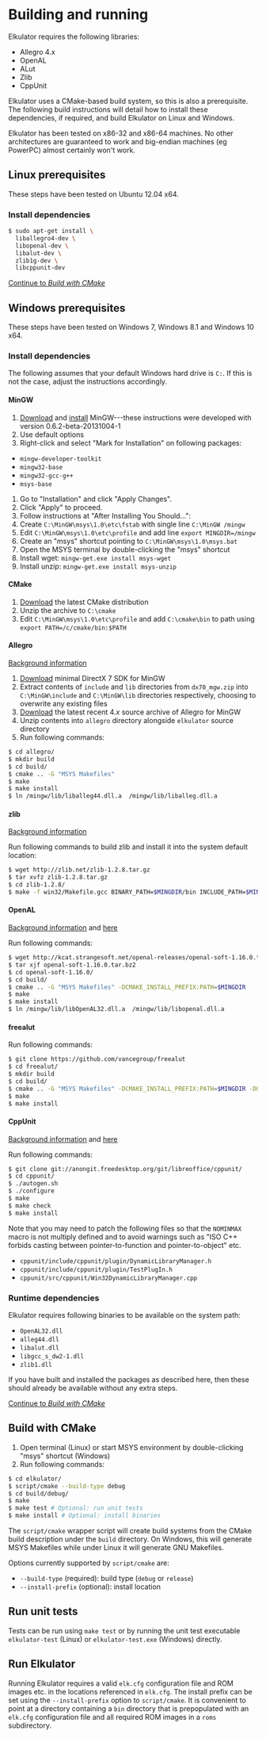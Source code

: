 # Building and running

Elkulator requires the following libraries:

* Allegro 4.x
* OpenAL
* ALut
* Zlib
* CppUnit

Elkulator uses a CMake-based build system, so this is also a prerequisite. The
following build instructions will detail how to install these dependencies, if
required, and build Elkulator on Linux and Windows.

Elkulator has been tested on x86-32 and x86-64 machines. No other architectures
are guaranteed to work and big-endian machines (eg PowerPC) almost certainly
won't work.

## <a name="linux"></a>Linux prerequisites

These steps have been tested on Ubuntu 12.04 x64.

### Install dependencies

```bash
$ sudo apt-get install \
  liballegro4-dev \
  libopenal-dev \
  libalut-dev \
  zlib1g-dev \
  libcppunit-dev
```

[Continue to _Build with CMake_](#build)

## <a name="windows"></a>Windows prerequisites

These steps have been tested on Windows 7, Windows 8.1 and Windows 10 x64.

### Install dependencies

The following assumes that your default Windows hard drive is `C:`. If this is
not the case, adjust the instructions accordingly.

#### MinGW

1. [Download](http://downloads.sourceforge.net/project/mingw/Installer/mingw-get-setup.exe)
and [install](http://www.mingw.org/wiki/Getting_Started) MinGW---these
instructions were developed with version 0.6.2-beta-20131004-1
1. Use default options
1. Right-click and select "Mark for Installation" on following packages:
  * `mingw-developer-toolkit`
  * `mingw32-base`
  * `mingw32-gcc-g++`
  * `msys-base`
1. Go to "Installation" and click "Apply Changes".
1. Click "Apply" to proceed.
1. Follow instructions at "After Installing You Should...":
  1. Create `C:\MinGW\msys\1.0\etc\fstab` with single line `C:\MinGW /mingw`
  1. Edit `C:\MinGW\msys\1.0\etc\profile` and add line `export MINGDIR=/mingw`
  1. Create an "msys" shortcut pointing to `C:\MinGW\msys\1.0\msys.bat`
1. Open the MSYS terminal by double-clicking the "msys" shortcut
1. Install wget: `mingw-get.exe install msys-wget`
1. Install unzip: `mingw-get.exe install msys-unzip`

#### CMake

1. [Download](http://www.cmake.org/files/v3.2/cmake-3.2.2-win32-x86.zip) the
latest CMake distribution
1. Unzip the archive to `C:\cmake`
1. Edit `C:\MinGW\msys\1.0\etc\profile` and add `C:\cmake\bin` to path using
`export PATH=/c/cmake/bin:$PATH`

#### Allegro

[Background information](http://alleg.sourceforge.net/stabledocs/en/build/mingw32.html)

1. [Download](http://alleg.sourceforge.net/files/dx70_mgw.zip) minimal DirectX 7
SDK for MinGW
1. Extract contents of `include` and `lib` directories from `dx70_mgw.zip` into
`C:\MinGW\include` and `C:\MinGW\lib` directories respectively, choosing to
overwrite any existing files
1. [Download](http://sourceforge.net/projects/alleg/files/allegro/4.4.1.1/allegro-4.4.1.1.zip)
the latest recent 4._x_ source archive of Allegro for MinGW
1. Unzip contents into `allegro` directory alongside `elkulator` source
directory
1. Run following commands:
```bash
$ cd allegro/
$ mkdir build
$ cd build/
$ cmake .. -G "MSYS Makefiles"
$ make
$ make install
$ ln /mingw/lib/liballeg44.dll.a  /mingw/lib/liballeg.dll.a
```

#### zlib

[Background information](https://wiki.openttd.org/Compiling_on_Windows_using_MinGW#Compiling_zlib)

Run following commands to build zlib and install it into the system default location:

```bash
$ wget http://zlib.net/zlib-1.2.8.tar.gz
$ tar xvfz zlib-1.2.8.tar.gz
$ cd zlib-1.2.8/
$ make -f win32/Makefile.gcc BINARY_PATH=$MINGDIR/bin INCLUDE_PATH=$MINGDIR/include LIBRARY_PATH=$MINGDIR/lib install
```

#### OpenAL

[Background information](http://kcat.strangesoft.net/openal.html#download) and
[here](http://ingar.satgnu.net/devenv/mingw32/local.html#openalsoft)

Run following commands:

```bash
$ wget http://kcat.strangesoft.net/openal-releases/openal-soft-1.16.0.tar.bz2
$ tar xjf openal-soft-1.16.0.tar.bz2
$ cd openal-soft-1.16.0/
$ cd build/
$ cmake .. -G "MSYS Makefiles" -DCMAKE_INSTALL_PREFIX:PATH=$MINGDIR
$ make
$ make install
$ ln /mingw/lib/libOpenAL32.dll.a  /mingw/lib/libopenal.dll.a
```

#### freealut

Run following commands:

```bash
$ git clone https://github.com/vancegroup/freealut
$ cd freealut/
$ mkdir build
$ cd build/
$ cmake .. -G "MSYS Makefiles" -DCMAKE_INSTALL_PREFIX:PATH=$MINGDIR -DOPENAL_INCLUDE_DIR=$MINGDIR/include/ -DOPENAL_LIBRARY=$MINGDIR/lib/libOpenAL32.dll.a
$ make
$ make install
```

#### CppUnit

[Background information](http://www.freedesktop.org/wiki/Software/cppunit/) and
[here](http://people.freedesktop.org/~mmohrhard/cppunit/index.html)

Run following commands:

```bash
$ git clone git://anongit.freedesktop.org/git/libreoffice/cppunit/
$ cd cppunit/
$ ./autogen.sh
$ ./configure
$ make
$ make check
$ make install
```

Note that you may need to patch the following files so that the `NOMINMAX`
macro is not multiply defined and to avoid warnings such as "ISO C++ forbids
casting between pointer-to-function and pointer-to-object" etc.

* `cppunit/include/cppunit/plugin/DynamicLibraryManager.h`
* `cppunit/include/cppunit/plugin/TestPlugIn.h`
* `cppunit/src/cppunit/Win32DynamicLibraryManager.cpp`

### Runtime dependencies

Elkulator requires following binaries to be available on the system path:

* `OpenAL32.dll`
* `alleg44.dll`
* `libalut.dll`
* `libgcc_s_dw2-1.dll`
* `zlib1.dll`

If you have built and installed the packages as described here, then these
should already be available without any extra steps.

[Continue to _Build with CMake_](#build)

## <a name="build"></a>Build with CMake

1. Open terminal (Linux) or start MSYS environment by double-clicking "msys"
shortcut (Windows)
1. Run following commands:

```bash
$ cd elkulator/
$ script/cmake --build-type debug
$ cd build/debug/
$ make
$ make test # Optional: run unit tests
$ make install # Optional: install binaries
```

The `script/cmake` wrapper script will create build systems from the CMake build
description under the `build` directory. On Windows, this will generate MSYS
Makefiles while under Linux it will generate GNU Makefiles.

Options currently supported by `script/cmake` are:

* `--build-type` (required): build type (`debug` or `release`)
* `--install-prefix` (optional): install location

## <a name="test"></a>Run unit tests

Tests can be run using `make test` or by running the unit test executable
`elkulator-test` (Linux) or `elkulator-test.exe` (Windows) directly.

## <a name="run"></a>Run Elkulator

Running Elkulator requires a valid `elk.cfg` configuration file and ROM images
etc. in the locations referenced in `elk.cfg`. The install prefix can be set
using the `--install-prefix` option to `script/cmake`. It is convenient to point
at a directory containing a `bin` directory that is prepopulated with an
`elk.cfg` configuration file and all required ROM images in a `roms`
subdirectory.

